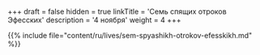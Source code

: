 +++
draft = false
hidden = true
linkTitle = 'Семь спящих отроков Эфесских'
description = '4 ноября'
weight = 4
+++

{{% include file="content/ru/lives/sem-spyashikh-otrokov-efesskikh.md" %}}
